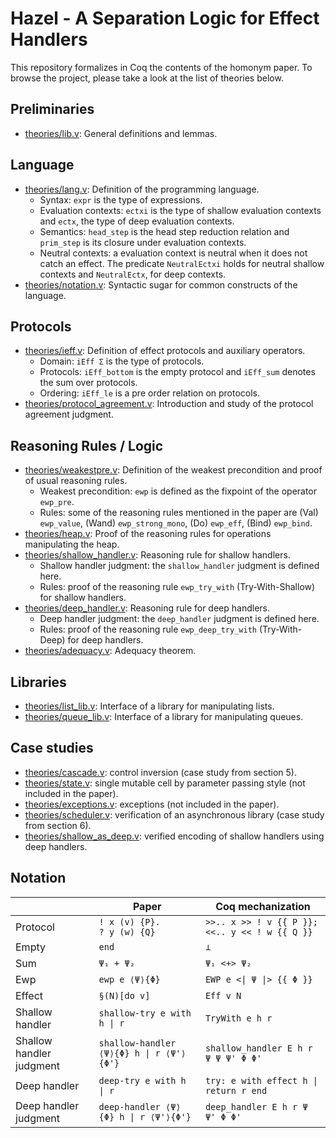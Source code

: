 # Hazel - A Separation Logic for Effect Handlers

This repository formalizes in Coq the contents of the homonym paper.
To browse the project, please take a look at the list of theories below.

## Preliminaries

 - [theories/lib.v](theories/lib.v): General definitions and lemmas.

## Language

 - [theories/lang.v](theories/lang.v): Definition of the programming language.
   + Syntax: `expr` is the type of expressions.
   + Evaluation contexts: `ectxi` is the type of shallow evaluation contexts
     and `ectx`, the type of deep evaluation contexts.
   + Semantics: `head_step` is the head step reduction relation and `prim_step`
     is its closure under evaluation contexts.
   + Neutral contexts: a evaluation context is neutral when it does not
     catch an effect. The predicate `NeutralEctxi` holds for neutral shallow
     contexts and `NeutralEctx`, for deep contexts.
 - [theories/notation.v](theories/notation.v): Syntactic sugar for common
   constructs of the language.

## Protocols

 - [theories/ieff.v](theories/ieff.v): Definition of effect protocols and
   auxiliary operators.
   + Domain: `iEff Σ` is the type of protocols.
   + Protocols: `iEff_bottom` is the empty protocol and `iEff_sum` denotes
     the sum over protocols.
   + Ordering: `iEff_le` is a pre order relation on protocols.
 - [theories/protocol_agreement.v](theories/protocol_agreement.v): Introduction and
   study of the protocol agreement judgment.

## Reasoning Rules / Logic

 - [theories/weakestpre.v](theories/weakestpre.v): Definition of the weakest
   precondition and proof of usual reasoning rules.
   + Weakest precondition: `ewp` is defined as the fixpoint of the operator `ewp_pre`.
   + Rules: some of the reasoning rules mentioned in the paper are (Val)
    `ewp_value`, (Wand) `ewp_strong_mono`, (Do) `ewp_eff`, (Bind) `ewp_bind`.
 - [theories/heap.v](theories/heap.v): Proof of the reasoning rules for
   operations manipulating the heap.
 - [theories/shallow_handler.v](theories/shallow_handler.v): Reasoning rule for shallow handlers.
   + Shallow handler judgment: the `shallow_handler` judgment is defined here.
   + Rules: proof of the reasoning rule `ewp_try_with` (Try-With-Shallow) for shallow handlers.
 - [theories/deep_handler.v](theories/deep_handler.v): Reasoning rule for deep handlers.
   + Deep handler judgment: the `deep_handler` judgment is defined here.
   + Rules: proof of the reasoning rule `ewp_deep_try_with` (Try-With-Deep) for deep handlers.
 - [theories/adequacy.v](theories/adequacy.v): Adequacy theorem.

## Libraries

 - [theories/list_lib.v](theories/list_lib.v): Interface of a library for
   manipulating lists.
 - [theories/queue_lib.v](theories/queue_lib.v): Interface of a library for
    manipulating queues.

## Case studies

 - [theories/cascade.v](theories/cascade.v): control inversion (case study from
    section 5).
 - [theories/state.v](theories/state.v): single mutable cell by parameter
   passing style (not included in the paper).
 - [theories/exceptions.v](theories/exceptions.v): exceptions (not included in
   the paper).
 - [theories/scheduler.v](theories/scheduler.v): verification of an asynchronous
   library (case study from section 6).
 - [theories/shallow_as_deep.v](theories/shallow_as_deep.v): verified encoding
   of shallow handlers using deep handlers.

## Notation

|                           | Paper                                           | Coq mechanization                                              |
|---------------------------|-------------------------------------------------|----------------------------------------------------------------|
| Protocol                  | `! x (v) {P}.`<br/>`? y (w) {Q}`                | `>>.. x >> ! v {{ P }};`<br/>`<<.. y << ! w {{ Q }}`           |
| Empty                     | `end`                                           | `⊥`                                                            |
| Sum                       | `Ψ₁ + Ψ₂`                                       | `Ψ₁ <+> Ψ₂`                                                    |
| Ewp                       | `ewp e ⟨Ψ⟩{Φ}`                                  | `EWP e <\| Ψ \|> {{ Φ }}`                                      |
| Effect                    | `§(N)[do v]`                                    | `Eff v N`                                                      |
| Shallow handler           | `shallow-try e with h \| r`                     | `TryWith e h r`                                                |
| Shallow handler judgment  | `shallow-handler ⟨Ψ⟩{Φ} h \| r ⟨Ψ'⟩{Φ'}`        | `shallow_handler E h r Ψ Ψ Ψ' Φ Φ'`                            |
| Deep handler              | `deep-try e with h \| r`                        | `try: e with effect h \| return r end`                         |
| Deep handler judgment     | `deep-handler ⟨Ψ⟩{Φ} h \| r ⟨Ψ'⟩{Φ'}`           | `deep_handler E h r Ψ Ψ' Φ Φ'`                                 |

